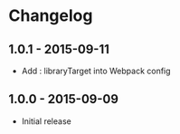 # Changelog

## 1.0.1 - 2015-09-11

* Add : libraryTarget into Webpack config

## 1.0.0 - 2015-09-09

* Initial release

